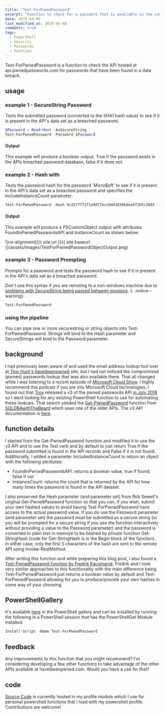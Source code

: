 ```yaml
---
title: "Test-ForPwnedPassword"
excerpt: "Function to check for a password that is available in the compromised password dataset over at https://api.pwnedpasswords.com."
date: 2019-04-08
last_modified_at: 2019-04-08
comments: true
tags:
  - PowerShell
  - Security
  - Passwords
  - Function
---
```


Test-ForPwnedPassword is a function to check the API hosted at api.pwnedpasswords.com for passwords that have been found in a data breach.

## usage

### example 1 - SecureString Password

Tests the submitted password (converted to the SHA1 hash value) to see if it is present in the API's data set as a breached password.

``` powershell
$Password = Read-Host -AsSecureString
Test-ForPwnedPassword -Password $Password
```

#### Output

This example will produce a boolean output. True if the password exists in the APIs breached password database, false if it does not.

### example 2 - Hash with

Tests the password hash for the password 'Micro$oft' to see if it is present in the API's data set as a breached password and specifies the IncludeInstanceCount parameter.

``` powershell
Test-ForPwnedPassword -Hash 9cd277f71f1a9d77eccb441836bdea6f1b5c2685 -IncludeInstanceCount
```

#### Output

This example will produce a PSCustomObject output with attributes FoundInPwnedPasswordsAPI and InstanceCount as shown below:

![no-alignment]({{ site.url }}{{ site.baseurl }}/assets/images/TestForPwnedPasswordObjectOutput.png)

### example 3 - Password Prompting

Prompts for a password and tests the password hash to see if it is present in the API's data set as a breached password.

Don't use this syntax if you are remoting to a non-windows machine due to [problems with SecureString being passed between sessions](https://github.com/PowerShell/PowerShell/issues/7239).
{: .notice--warning}

``` powershell
Test-ForPwnedPassword
```

### using the pipeline

You can pipe one or more securestring or string objects into Test-ForPwnedPassword.  Strings will bind to the Hash parameter and SecureStrings will bind to the Password parameter.

## background

I had previously been aware of and used the email address lookup tool over at [Troy Hunt's haveibeenpwned](https://haveibeenpwned.com/) site, but I had not noticed the compromised (pwned) passwords lookup that was also available there. That all changed while I was listening to a recent episode of [Microsoft Cloud Show](http://www.microsoftcloudshow.com/podcast/Episodes/296-have-i-been-pwned-an-interview-with-troy-hunt). I highly recommend this podcast if you are into Microsoft Cloud technologies.  I found out that [Troy](https://twitter.com/troyhunt) released a v3 of the pwned passwords API [in July 2018](https://www.troyhunt.com/pwned-passwords-v3-is-now-live/) so I went looking for any existing PowerShell function to use for automating these lookups. That search yielded the [Get-PwnedPassword](https://sqldbawithabeard.com/2017/08/09/using-powershell-to-check-if-your-password-has-been-in-a-breach/) function from [SQLDBAwithTheBeard](https://robsewell.info/) which uses one of the older APIs. The v3 API documentation is [here](https://haveibeenpwned.com/API/v2#PwnedPasswords).

## function details

I started from the Get-PwnedPassword function and modified it to use the v3 API and to use the Test verb and by default to just return True if the password submitted is found in the API records and False if it is not found.  Additionally, I added a parameter IncludedInstanceCount to return an object with the following attributes:

- FoundInPwnedPasswordsAPI: returns a boolean value, true if found, false if not
- InstanceCount: returns the count that is returned by the API for how many times the password is found in the API dataset.

I also preserved the Hash parameter (and parameter set) from Rob Sewell's original Get-PwnedPassword function so that you can, if you wish, submit your own hashed values to avoid having Test-ForPwnedPassword have access to the actual password value. If you do use the Password parameter (and parameter set) the password must be submitted as a secure string (or you will be prompted for a secure string if you use the function interactively without providing a value to the Password parameter) and the password is converted to plain text in memore to be hashed by private function Get-StringHash (code for Get-StringHash is in the Begin block of the function). In either case, only the first 5 characters of the hash are sent to the remote API using Invoke-RestMethod.

After writing this function and while preparing this blog post, I also found a [Test-PwnedPassword function by Fredrik Kacsmarck](http://psfredrik.chiloma.com/author/frekac/). Fredrik and I took very similar approaches to this functionality with the main difference being Test-ForPwnedPassword just returns a boolean value by default and Test-ForPwnedPassword allowing for you to produce/provide your own hashes in some way of your choosing.

## PowerShellGallery

It's available [here](https://www.powershellgallery.com/packages/Test-ForPwnedPassword/0.1.0) in the PowerShell gallery and can be installed by running the following in a PowerShell session that has the PowerShellGet Module installed:

```Powershell
Install-Script -Name Test-ForPwnedPassword
```

## feedback

Any improvements to this function that you might recommend? I'm considering developing a few other functions to take advantage of the other APIs available at haveibeenpwned.com.  Would you have a use for that?

## code

[Source Code](https://github.com/exactmike/Profile/blob/c5e2c775f4eba8a659521bb06069154dc35b086d/functions/Test-ForPwnedPassword.ps1#L45) is currently hosted in my profile module which I use for personal powershell functions that I load with my powershell profile.  Contributions are welcome!
